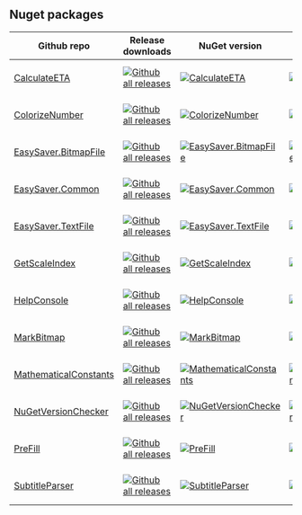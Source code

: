 ## Nuget packages

| Github repo | Release downloads| NuGet version | Downloads | Stars | Last Commit | Contributers |
| ----------- | ----------------------- | ------------- | --------- | ----- | ----------- | ------------ |
| [CalculateETA](https://github.com/meokullu/CalculateETA) | [![Github all releases](https://img.shields.io/github/downloads/meokullu/CalculateETA/total.svg)](https://GitHub.com/meokullu/CalculateETA/releases/) | [![CalculateETA](https://img.shields.io/nuget/v/CalculateETA.svg)](https://www.nuget.org/packages/CalculateETA/) | [![CalculateETA](https://img.shields.io/nuget/dt/CalculateETA.svg)](https://www.nuget.org/packages/CalculateETA/) | [![GitHub stars](https://img.shields.io/github/stars/meokullu/CalculateETA.svg?style=social&label=Star&maxAge=2592000)](https://GitHub.com/meokullu/CalculateETA/stargazers/) | [![GitHub latest commit](https://badgen.net/github/last-commit/meokullu/CalculateETA)](https://GitHub.com/meokullu/CalculateETA/commit/) | [![GitHub contributors](https://img.shields.io/github/contributors/meokullu/CalculateETA.svg)](https://GitHub.com/meokullu/CalculateETA/graphs/contributors/)
| [ColorizeNumber](https://github.com/meokullu/ColorizeNumber) | [![Github all releases](https://img.shields.io/github/downloads/meokullu/ColorizeNumber/total.svg)](https://GitHub.com/meokullu/ColorizeNumber/releases/) | [![ColorizeNumber](https://img.shields.io/nuget/v/ColorizeNumber.svg)](https://www.nuget.org/packages/ColorizeNumber/) | [![ColorizeNumber](https://img.shields.io/nuget/dt/ColorizeNumber.svg)](https://www.nuget.org/packages/ColorizeNumber/) | [![GitHub stars](https://img.shields.io/github/stars/meokullu/ColorizeNumber.svg?style=social&label=Star&maxAge=2592000)](https://GitHub.com/meokullu/ColorizeNumber/stargazers/) | [![GitHub latest commit](https://badgen.net/github/last-commit/meokullu/ColorizeNumber)](https://GitHub.com/meokullu/ColorizeNumber/commit/) | [![GitHub contributors](https://img.shields.io/github/contributors/meokullu/ColorizeNumber.svg)](https://GitHub.com/meokullu/ColorizeNumber/graphs/contributors/)
| [EasySaver.BitmapFile](https://github.com/meokullu/EasySaver/tree/master/EasySaver.BitmapFile) | [![Github all releases](https://img.shields.io/github/downloads/meokullu/EasySaver/total.svg)](https://GitHub.com/meokullu/EasySaver/releases/) | [![EasySaver.BitmapFile](https://img.shields.io/nuget/v/EasySaver.BitmapFile.svg)](https://www.nuget.org/packages/EasySaver.BitmapFile/) | [![EasySaver.BitmapFile](https://img.shields.io/nuget/dt/EasySaver.BitmapFile.svg)](https://www.nuget.org/packages/EasySaver.BitmapFile/) | [![GitHub stars](https://img.shields.io/github/stars/meokullu/EasySaver.svg?style=social&label=Star&maxAge=2592000)](https://GitHub.com/meokullu/EasySaver/stargazers/) | [![GitHub latest commit](https://badgen.net/github/last-commit/meokullu/EasySaver)](https://GitHub.com/meokullu/EasySaver/commit/) | [![GitHub contributors](https://img.shields.io/github/contributors/meokullu/EasySaver.svg)](https://GitHub.com/meokullu/EasySaver/graphs/contributors/)
| [EasySaver.Common](https://www.github.com/meokullu/EasySaver/) | [![Github all releases](https://img.shields.io/github/downloads/meokullu/EasySaver/total.svg)](https://GitHub.com/meokullu/EasySaver/releases/) |[![EasySaver.Common](https://img.shields.io/nuget/v/EasySaver.Common.svg)](https://www.nuget.org/packages/EasySaver.Common/) | [![EasySaver.Common](https://img.shields.io/nuget/dt/EasySaver.Common.svg)](https://www.nuget.org/packages/EasySaver.Common/) | [![GitHub stars](https://img.shields.io/github/stars/meokullu/EasySaver.svg?style=social&label=Star&maxAge=2592000)](https://GitHub.com/meokullu/EasySaver/stargazers/) | [![GitHub latest commit](https://badgen.net/github/last-commit/meokullu/EasySaver)](https://GitHub.com/meokullu/EasySaver/commit/) | [![GitHub contributors](https://img.shields.io/github/contributors/meokullu/EasySaver.svg)](https://GitHub.com/meokullu/EasySaver/graphs/contributors/)
| [EasySaver.TextFile](https://github.com/meokullu/EasySaver/tree/master/EasySaver.TextFile) |  [![Github all releases](https://img.shields.io/github/downloads/meokullu/EasySaver/total.svg)](https://GitHub.com/meokullu/EasySaver/releases/) |[![EasySaver.TextFile](https://img.shields.io/nuget/v/EasySaver.TextFile.svg)](https://www.nuget.org/packages/EasySaver.TextFile/) | [![EasySaver.TextFile](https://img.shields.io/nuget/dt/EasySaver.TextFile.svg)](https://www.nuget.org/packages/EasySaver.TextFile/) | [![GitHub stars](https://img.shields.io/github/stars/meokullu/EasySaver.svg?style=social&label=Star&maxAge=2592000)](https://GitHub.com/meokullu/EasySaver/stargazers/) | [![GitHub latest commit](https://badgen.net/github/last-commit/meokullu/EasySaver)](https://GitHub.com/meokullu/EasySaver/commit/) | [![GitHub contributors](https://img.shields.io/github/contributors/meokullu/EasySaver.svg)](https://GitHub.com/meokullu/EasySaver/graphs/contributors/)
| [GetScaleIndex](https://github.com/meokullu/GetScaleIndex/) | [![Github all releases](https://img.shields.io/github/downloads/meokullu/GetScaleIndex/total.svg)](https://GitHub.com/meokullu/GetScaleIndex/releases/) | [![GetScaleIndex](https://img.shields.io/nuget/v/GetScaleIndex.svg)](https://www.nuget.org/packages/GetScaleIndex/) | [![GetScaleIndex](https://img.shields.io/nuget/dt/GetScaleIndex.svg)](https://www.nuget.org/packages/GetScaleIndex/) | [![GitHub stars](https://img.shields.io/github/stars/meokullu/GetScaleIndex.svg?style=social&label=Star&maxAge=2592000)](https://GitHub.com/meokullu/GetScaleIndex/stargazers/) | [![GitHub latest commit](https://badgen.net/github/last-commit/meokullu/GetScaleIndex)](https://GitHub.com/meokullu/GetScaleIndex/commit/) | [![GitHub contributors](https://img.shields.io/github/contributors/meokullu/GetScaleIndex.svg)](https://GitHub.com/meokullu/GetScaleIndex/graphs/contributors/)
| [HelpConsole](https://github.com/meokullu/HelpConsole/) | [![Github all releases](https://img.shields.io/github/downloads/meokullu/HelpConsole/total.svg)](https://GitHub.com/meokullu/HelpConsole/releases/) | [![HelpConsole](https://img.shields.io/nuget/v/HelpConsole.svg)](https://www.nuget.org/packages/HelpConsole/) | [![HelpConsole](https://img.shields.io/nuget/dt/HelpConsole.svg)](https://www.nuget.org/packages/HelpConsole/) | [![GitHub stars](https://img.shields.io/github/stars/meokullu/HelpConsole.svg?style=social&label=Star&maxAge=2592000)](https://GitHub.com/meokullu/HelpConsole/stargazers/) | [![GitHub latest commit](https://badgen.net/github/last-commit/meokullu/HelpConsole)](https://GitHub.com/meokullu/HelpConsole/commit/) | [![GitHub contributors](https://img.shields.io/github/contributors/meokullu/HelpConsole.svg)](https://GitHub.com/meokullu/HelpConsole/graphs/contributors/)
| [MarkBitmap](https://github.com/meokullu/MarkBitmap/) | [![Github all releases](https://img.shields.io/github/downloads/meokullu/MarkBitmap/total.svg)](https://GitHub.com/meokullu/MarkBitmap/releases/) | [![MarkBitmap](https://img.shields.io/nuget/v/MarkBitmap.svg)](https://www.nuget.org/packages/MarkBitmap/) | [![MarkBitmap](https://img.shields.io/nuget/dt/MarkBitmap.svg)](https://www.nuget.org/packages/MarkBitmap/) | [![GitHub stars](https://img.shields.io/github/stars/meokullu/MarkBitmap.svg?style=social&label=Star&maxAge=2592000)](https://GitHub.com/meokullu/MarkBitmap/stargazers/) | [![GitHub latest commit](https://badgen.net/github/last-commit/meokullu/MarkBitmap)](https://GitHub.com/meokullu/MarkBitmap/commit/) | [![GitHub contributors](https://img.shields.io/github/contributors/meokullu/MarkBitmap.svg)](https://GitHub.com/meokullu/MarkBitmap/graphs/contributors/)
| [MathematicalConstants](https://github.com/meokullu/MathematicalConstants/) | [![Github all releases](https://img.shields.io/github/downloads/meokullu/MathematicalConstants/total.svg)](https://GitHub.com/meokullu/MathematicalConstants/releases/) | [![MathematicalConstants](https://img.shields.io/nuget/v/MathematicalConstants.svg)](https://www.nuget.org/packages/MathematicalConstants/) | [![MathematicalConstants](https://img.shields.io/nuget/dt/MathematicalConstants.svg)](https://www.nuget.org/packages/MathematicalConstants/) | [![GitHub stars](https://img.shields.io/github/stars/meokullu/MathematicalConstants.svg?style=social&label=Star&maxAge=2592000)](https://GitHub.com/meokullu/MathematicalConstants/stargazers/) | [![GitHub latest commit](https://badgen.net/github/last-commit/meokullu/MathematicalConstants)](https://GitHub.com/meokullu/MathematicalConstants/commit/) | [![GitHub contributors](https://img.shields.io/github/contributors/meokullu/MathematicalConstants.svg)](https://GitHub.com/meokullu/MathematicalConstants/graphs/contributors/)
| [NuGetVersionChecker](https://github.com/meokullu/NuGetVersionChecker/) | [![Github all releases](https://img.shields.io/github/downloads/meokullu/NuGetVersionChecker/total.svg)](https://GitHub.com/meokullu/NuGetVersionChecker/releases/) | [![NuGetVersionChecker](https://img.shields.io/nuget/v/NuGetVersionChecker.svg)](https://www.nuget.org/packages/NuGetVersionChecker/) | [![NuGetVersionChecker](https://img.shields.io/nuget/dt/NuGetVersionChecker.svg)](https://www.nuget.org/packages/NuGetVersionChecker/) | [![GitHub stars](https://img.shields.io/github/stars/meokullu/NuGetVersionChecker.svg?style=social&label=Star&maxAge=2592000)](https://GitHub.com/meokullu/NuGetVersionChecker/stargazers/) | [![GitHub latest commit](https://badgen.net/github/last-commit/meokullu/NuGetVersionChecker)](https://GitHub.com/meokullu/NuGetVersionChecker/commit/) | [![GitHub contributors](https://img.shields.io/github/contributors/meokullu/NuGetVersionChecker.svg)](https://GitHub.com/meokullu/NuGetVersionChecker/graphs/contributors/)
| [PreFill](https://github.com/meokullu/PreFill/) | [![Github all releases](https://img.shields.io/github/downloads/meokullu/PreFill/total.svg)](https://GitHub.com/meokullu/PreFill/releases/) | [![PreFill](https://img.shields.io/nuget/v/PreFill.svg)](https://www.nuget.org/packages/PreFill/) | [![PreFill](https://img.shields.io/nuget/dt/PreFill.svg)](https://www.nuget.org/packages/PreFill/) | [![GitHub stars](https://img.shields.io/github/stars/meokullu/PreFill.svg?style=social&label=Star&maxAge=2592000)](https://GitHub.com/meokullu/PreFill/stargazers/) | [![GitHub latest commit](https://badgen.net/github/last-commit/meokullu/PreFill)](https://GitHub.com/meokullu/PreFill/commit/) | [![GitHub contributors](https://img.shields.io/github/contributors/meokullu/PreFill.svg)](https://GitHub.com/meokullu/PreFill/graphs/contributors/)
| [SubtitleParser](https://github.com/meokullu/SubtitleParser/) | [![Github all releases](https://img.shields.io/github/downloads/meokullu/SubtitleParser/total.svg)](https://GitHub.com/meokullu/SubtitleParser/releases/) | [![SubtitleParser](https://img.shields.io/nuget/v/SubtitleParser.svg)](https://www.nuget.org/packages/SubtitleParser/) | [![SubtitleParser](https://img.shields.io/nuget/dt/SubtitleParser.svg)](https://www.nuget.org/packages/SubtitleParser/) | [![GitHub stars](https://img.shields.io/github/stars/meokullu/SubtitleParser.svg?style=social&label=Star&maxAge=2592000)](https://GitHub.com/meokullu/SubtitleParser/stargazers/) | [![GitHub latest commit](https://badgen.net/github/last-commit/meokullu/SubtitleParser)](https://GitHub.com/meokullu/SubtitleParser/commit/) | [![GitHub contributors](https://img.shields.io/github/contributors/meokullu/SubtitleParser.svg)](https://GitHub.com/meokullu/SubtitleParser/graphs/contributors/)
